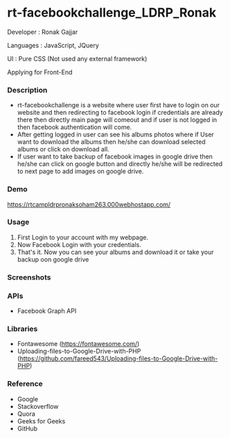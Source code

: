 # rt-facebookchallenge_LDRP_Ronak

Developer : Ronak Gajjar

Languages : JavaScript, JQuery

UI : Pure CSS (Not used any external framework)

Applying for Front-End

### Description
* rt-facebookchallenge is a website where user first have to login on our website and then redirecting to facebook login if credentials are already there then directly main page will comeout and if user is not logged in then facebook authentication will come.
* After getting logged in user can see his albums photos where if User want to download the albums then he/she can download selected albums or click on download all.
* If user want to take backup of facebook images in google drive then he/she can click on google button and directly he/she will be redirected to next page to add images on google drive.

### Demo
https://rtcampldrpronaksoham263.000webhostapp.com/

### Usage
1. First Login to your account with my webpage.
2. Now Facebook Login with your credentials. 
2. That's it. Now you can see your albums and download it or take your backup oon google drive 

### Screenshots

### APIs
* Facebook Graph API

### Libraries
* Fontawesome (https://fontawesome.com/)
* Uploading-files-to-Google-Drive-with-PHP (https://github.com/fareed543/Uploading-files-to-Google-Drive-with-PHP)

### Reference
* Google
* Stackoverflow
* Quora
* Geeks for Geeks
* GitHub
